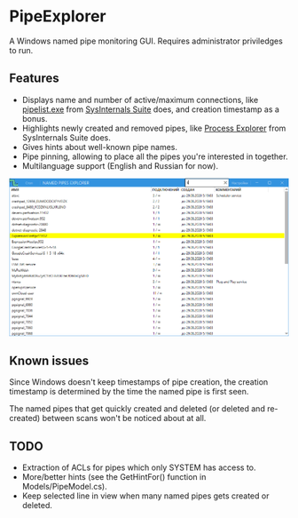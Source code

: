 # PipeExplorer
A Windows named pipe monitoring GUI. Requires administrator priviledges to run.

## Features

- Displays name and number of active/maximum connections, like [pipelist.exe](https://docs.microsoft.com/en-us/sysinternals/downloads/pipelist) from [SysInternals Suite](https://docs.microsoft.com/en-us/sysinternals/) does, and creation timestamp as a bonus.
- Highlights newly created and removed pipes, like [Process Explorer](https://docs.microsoft.com/en-us/sysinternals/downloads/process-explorer) from SysInternals Suite does.
- Gives hints about well-known pipe names.
- Pipe pinning, allowing to place all the pipes you're interested in together.
- Multilanguage support (English and Russian for now).

![Screenshot!](screenshot.png)

## Known issues

Since Windows doesn't keep timestamps of pipe creation, the creation timestamp is determined by the time the named pipe is first seen.

The named pipes that get quickly created and deleted (or deleted and re-created) between scans won't be noticed about at all.

## TODO

- Extraction of ACLs for pipes which only SYSTEM has access to.
- More/better hints (see the GetHintFor() function in Models/PipeModel.cs).
- Keep selected line in view when many named pipes gets created or deleted.